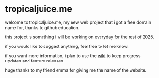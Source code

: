 # tropicaljuice.me
welcome to tropicaljuice.me, my new web project that i got a free domain name for, thanks to github education.

this project is something i will be working on everyday for the rest of 2025.

if you would like to suggest anything, feel free to let me know.

if you want more information, i plan to use the [wiki](https://github.com/snoopyriley/tropical-juice/wiki) to keep progress updates and feature releases.

huge thanks to my friend emma for giving me the name of the website.
